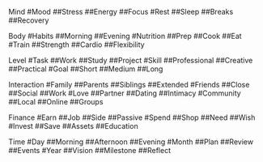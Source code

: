 Mind
#Mood
##Stress
##Energy
##Focus
#Rest
##Sleep
##Breaks
##Recovery

Body
#Habits
##Morning
##Evening
#Nutrition
##Prep
##Cook
##Eat
#Train
##Strength
##Cardio
##Flexibility

Level
#Task
##Work
##Study
##Project
#Skill
##Professional
##Creative
##Practical
#Goal
##Short
##Medium
##Long

Interaction
#Family
##Parents
##Siblings
##Extended
#Friends
##Close
##Social
##Work
#Love
##Partner
##Dating
##Intimacy
#Community
##Local
##Online
##Groups

Finance
#Earn
##Job
##Side
##Passive
#Spend
##Shop
##Need
##Wish
#Invest
##Save
##Assets
##Education

Time
#Day
##Morning
##Afternoon
##Evening
#Month
##Plan
##Review
##Events
#Year
##Vision
##Milestone
##Reflect

